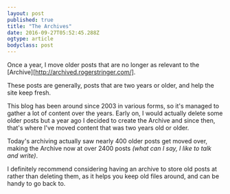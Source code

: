 ```yaml
---
layout: post
published: true
title: "The Archives"
date: 2016-09-27T05:52:45.288Z
ogtype: article
bodyclass: post
---
```


Once a year, I move older posts that are no longer as relevant to the [Archive][http://archived.rogerstringer.com/].

These posts are generally, posts that are two years or older, and help the site keep fresh.

This blog has been around since 2003 in various forms, so it's managed to gather a lot of content over the years. Early on, I would actually delete some older posts but a year ago I decided to create the Archive and since then, that's where I've moved content that was two years old or older.

Today's archiving actually saw nearly 400 older posts get moved over, making the Archive now at over 2400 posts _(what can I say, I like to talk and write)_.

I definitely recommend considering having an archive to store old posts at rather than deleting them, as it helps you keep old files around, and can be handy to go back to.
